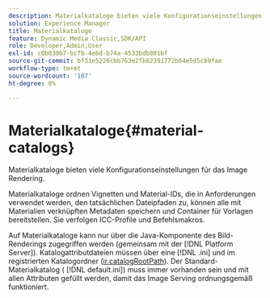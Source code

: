 ```yaml
---
description: Materialkataloge bieten viele Konfigurationseinstellungen für das Image Rendering.
solution: Experience Manager
title: Materialkataloge
feature: Dynamic Media Classic,SDK/API
role: Developer,Admin,User
exl-id: c0b030b7-bcfb-4e6d-b74a-4533bdb801bf
source-git-commit: bf31e5226cbb763e2fb82391772b64e5d5c89fae
workflow-type: tm+mt
source-wordcount: '107'
ht-degree: 0%

---
```


# Materialkataloge{#material-catalogs}

Materialkataloge bieten viele Konfigurationseinstellungen für das Image Rendering.

Materialkataloge ordnen Vignetten und Material-IDs, die in Anforderungen verwendet werden, den tatsächlichen Dateipfaden zu, können alle mit Materialien verknüpften Metadaten speichern und Container für Vorlagen bereitstellen. Sie verfolgen ICC-Profile und Befehlsmakros.

Auf Materialkataloge kann nur über die Java-Komponente des Bild-Renderings zugegriffen werden (gemeinsam mit der [!DNL Platform Server]). Katalogattributdateien müssen über eine [!DNL .ini] und im registrierten Katalogordner ([ir.catalogRootPath](../../../../../../ir-api/server-admin/image-rendering-api-ref/c-ir-server-administration/c-ir-configuration-settings-reference/c-ir-catalog-folder.md#concept-1c1d308112054bb99e3895c3fb8ca5f7)). Der Standard-Materialkatalog ( [!DNL default.ini]) muss immer vorhanden sein und mit allen Attributen gefüllt werden, damit das Image Serving ordnungsgemäß funktioniert.
